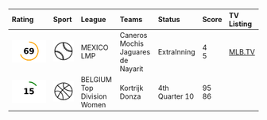 | Rating                                                                                                                                 | Sport                                                                                                                | League                        | Teams                                 | Status         | Score    | TV Listing                                  |
|:---------------------------------------------------------------------------------------------------------------------------------------|:---------------------------------------------------------------------------------------------------------------------|:------------------------------|:--------------------------------------|:---------------|:---------|:--------------------------------------------|
| <img src="https://raw.githubusercontent.com/BlakeDuncan25/Donut-SVG-Ratings/bac4e4a278175106499642192132b1786a9aec38/69.svg" alt="69"> | <img src="https://raw.githubusercontent.com/BlakeDuncan25/Donut-SVG-Ratings/master/baseball.png" alt="Baseball">     | MEXICO<br>LMP                 | Caneros Mochis<br>Jaguares de Nayarit | ExtraInning    | 4<br>5   | <a href="https://www.mlb.com/tv">MLB.TV</a> |
| <img src="https://raw.githubusercontent.com/BlakeDuncan25/Donut-SVG-Ratings/bac4e4a278175106499642192132b1786a9aec38/15.svg" alt="15"> | <img src="https://raw.githubusercontent.com/BlakeDuncan25/Donut-SVG-Ratings/master/basketball.png" alt="Basketball"> | BELGIUM<br>Top Division Women | Kortrijk<br>Donza                     | 4th Quarter 10 | 95<br>86 | <a href="#N/A"></a>                         |